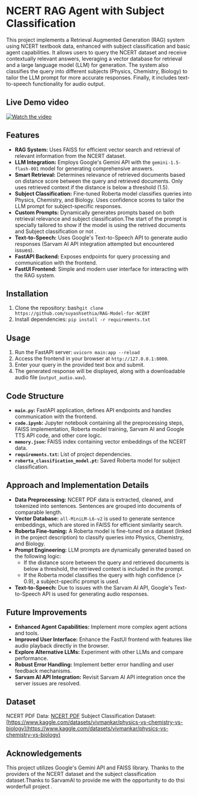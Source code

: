 # NCERT RAG Agent with Subject Classification

This project implements a Retrieval Augmented Generation (RAG) system using NCERT textbook data, enhanced with subject classification and basic agent capabilities.  It allows users to query the NCERT dataset and receive contextually relevant answers, leveraging a vector database for retrieval and a large language model (LLM) for generation.  The system also classifies the query into different subjects (Physics, Chemistry, Biology) to tailor the LLM prompt for more accurate responses.  Finally, it includes text-to-speech functionality for audio output.

## Live Demo video 

[![Watch the video](https://img.youtube.com/vi/fHACfjwt8Mw/maxresdefault.jpg)](https://youtu.be/fHACfjwt8Mw)

## Features

* **RAG System:** Uses FAISS for efficient vector search and retrieval of relevant information from the NCERT dataset.
* **LLM Integration:** Employs Google's Gemini API with the `gemini-1.5-flash-001` model for generating comprehensive answers.
* **Smart Retrieval:**  Determines relevance of retrieved documents based on distance score between the query and retrieved documents. Only uses retrieved context if the distance is below a threshold (1.5).
* **Subject Classification:** Fine-tuned Roberta model classifies queries into Physics, Chemistry, and Biology.  Uses confidence scores to tailor the LLM prompt for subject-specific responses.
* **Custom Prompts:**  Dynamically generates prompts based on both retrieval relevance and subject classification.The start of the prompt is specially tailored to show if the model is using the retrived documents and Subject classification or not . 
* **Text-to-Speech:** Uses Google's Text-to-Speech API to generate audio responses (Sarvam AI API integration attempted but encountered issues).
* **FastAPI Backend:** Exposes endpoints for query processing and communication with the frontend.
* **FastUI Frontend:** Simple and modern user interface for interacting with the RAG system.

## Installation

1. Clone the repository: bash`git clone https://github.com/suyashsethia/RAG-Model-for-NCERT`
2. Install dependencies: `pip install -r requirements.txt`


## Usage

1. Run the FastAPI server: `uvicorn main:app --reload`
2. Access the frontend in your browser at `http://127.0.0.1:8000`.
3. Enter your query in the provided text box and submit.
4. The generated response will be displayed, along with a downloadable audio file (`output_audio.wav`).

## Code Structure

* **`main.py`:**  FastAPI application, defines API endpoints and handles communication with the frontend.
* **`code.ipynb`:** Jupyter notebook containing all the preprocessing steps, FAISS implementation, Roberta model training, Sarvam AI and Google TTS API code, and other core logic.
* **`memory.json`:**  FAISS index containing vector embeddings of the NCERT data.
* **`requirements.txt`:**  List of project dependencies.
* **`roberta_classification_model.pt`:** Saved Roberta model for subject classification.


## Approach and Implementation Details

* **Data Preprocessing:**  NCERT PDF data is extracted, cleaned, and tokenized into sentences. Sentences are grouped into documents of comparable length.
* **Vector Database:**  `all-MiniLM-L6-v2` is used to generate sentence embeddings, which are stored in FAISS for efficient similarity search.
* **Roberta Fine-tuning:**  A Roberta model is fine-tuned on a dataset (linked in the project description) to classify queries into Physics, Chemistry, and Biology.
* **Prompt Engineering:**  LLM prompts are dynamically generated based on the following logic:
    * If the distance score between the query and retrieved documents is below a threshold, the retrieved context is included in the prompt.
    * If the Roberta model classifies the query with high confidence (> 0.9), a subject-specific prompt is used.
* **Text-to-Speech:**  Due to issues with the Sarvam AI API, Google's Text-to-Speech API is used for generating audio responses.


## Future Improvements

* **Enhanced Agent Capabilities:** Implement more complex agent actions and tools.
* **Improved User Interface:** Enhance the FastUI frontend with features like audio playback directly in the browser.
* **Explore Alternative LLMs:**  Experiment with other LLMs and compare performance.
* **Robust Error Handling:** Implement better error handling and user feedback mechanisms.
* **Sarvam AI API Integration:**  Revisit Sarvam AI API integration once the server issues are resolved.



## Dataset

NCERT PDF Data: [NCERT PDF](https://drive.google.com/file/d/17jqGIlgT5yJVfIeM_-4yCMFO5Ojd8H_9/view?usp=sharing)
Subject Classification Dataset: [https://www.kaggle.com/datasets/vivmankar/physics-vs-chemistry-vs-biology](https://www.kaggle.com/datasets/vivmankar/physics-vs-chemistry-vs-biology)


## Acknowledgements

This project utilizes Google's Gemini API and FAISS library.  Thanks to the providers of the NCERT dataset and the subject classification dataset.Thanks to SarvamAI to provide me with the opportunity to do thsi worderfull project .  
